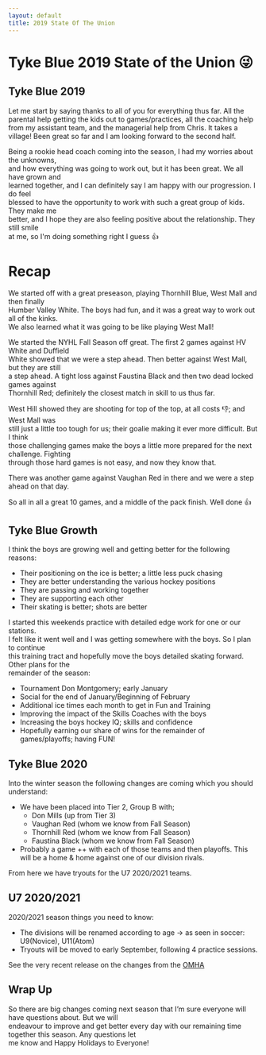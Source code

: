 ```yaml
---
layout: default
title: 2019 State Of The Union
---
```


# Tyke Blue 2019 State of the Union 😜

## Tyke Blue 2019

Let me start by saying thanks to all of you for everything thus far. All the parental help getting the kids out to games/practices, all the coaching help from my assistant team, and the managerial help from Chris. It takes a village! Been great so far and I am looking forward to the second half.

Being a rookie head coach coming into the season, I had my worries about the unknowns,  
and how everything was going to work out, but it has been great. We all have grown and  
learned together, and I can definitely say I am happy with our progression. I do feel  
blessed to have the opportunity to work with such a great group of kids. They make me  
better, and I hope they are also feeling positive about the relationship. They still smile  
at me, so I'm doing something right I guess 👍

# Recap

We started off with a great preseason, playing Thornhill Blue, West Mall and then finally  
Humber Valley White. The boys had fun, and it was a great way to work out all of the kinks.  
We also learned what it was going to be like playing West Mall!

We started the NYHL Fall Season off great. The first 2 games against HV White and Duffield  
White showed that we were a step ahead. Then better against West Mall, but they are still  
a step ahead. A tight loss against Faustina Black and then two dead locked games against  
Thornhill Red; definitely the closest match in skill to us thus far.

West Hill showed they are shooting for top of the top, at all costs 👎; and West Mall was  
still just a little too tough for us; their goalie making it ever more difficult. But I think  
those challenging games make the boys a little more prepared for the next challenge. Fighting  
through those hard games is not easy, and now they know that.

There was another game against Vaughan Red in there and we were a step ahead on that day.   

So all in all a great 10 games, and a middle of the pack finish. Well done 👍

## Tyke Blue Growth
I think the boys are growing well and getting better for the following reasons:

- Their positioning on the ice is better; a little less puck chasing
- They are better understanding the various hockey positions
- They are passing and working together
- They are supporting each other
- Their skating is better; shots are better

I started this weekends practice with detailed edge work for one or our stations.  
I felt like it went well and I was getting somewhere with the boys. So I plan to continue  
this training tract and hopefully move the boys detailed skating forward. Other plans for the  
remainder of the season:

- Tournament Don Montgomery; early January
- Social for the end of January/Beginning of February
- Additional ice times each month to get in Fun and Training
- Improving the impact of the Skills Coaches with the boys
- Increasing the boys hockey IQ; skills and confidence
- Hopefully earning our share of wins for the remainder of games/playoffs; having FUN!


## Tyke Blue 2020
Into the winter season the following changes are coming which you should understand:

- We have been placed into Tier 2, Group B with;
	- Don Mills (up from Tier 3)
	- Vaughan Red (whom we know from Fall Season)
	- Thornhill Red (whom we know from Fall Season)
	- Faustina Black (whom we know from Fall Season)
- Probably a game ++ with each of those teams and then playoffs. This will be a home & home
against one of our division rivals. 

From here we have tryouts for the U7 2020/2021 teams.

## U7 2020/2021
2020/2021 season things you need to know:

- The divisions will be renamed according to age -> as seen in soccer: U9(Novice), U11(Atom)
- Tryouts will be moved to early September, following 4 practice sessions.

See the very recent release on the changes from the [OMHA](https://www.omha.net/news_article/show/1073503)

## Wrap Up
So there are big changes coming next season that I’m sure everyone will have questions about. But we will  
endeavour to improve and get better every day with our remaining time together this season. Any questions let  
me know and Happy Holidays to Everyone!
